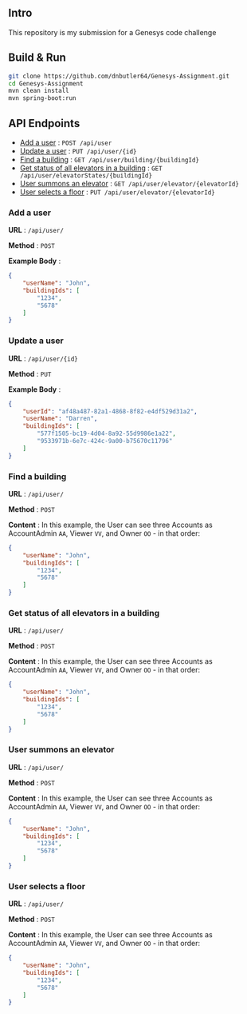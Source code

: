 ## Intro
This repository is my submission for a Genesys code challenge

## Build & Run
```sh
git clone https://github.com/dnbutler64/Genesys-Assignment.git
cd Genesys-Assignment
mvn clean install
mvn spring-boot:run
```

## API Endpoints
* [Add a user](https://github.com/dnbutler64/Genesys-Assignment/blob/master/README.md#1) : `POST /api/user`
* [Update a user](https://github.com/dnbutler64/Genesys-Assignment/blob/master/README.md#2) : `PUT /api/user/{id}`
* [Find a building](https://github.com/dnbutler64/Genesys-Assignment/blob/master/README.md#3) : `GET /api/user/building/{buildingId}`
* [Get status of all elevators in a building](https://github.com/dnbutler64/Genesys-Assignment/blob/master/README.md#4) : `GET /api/user/elevatorStates/{buildingId}`
* [User summons an elevator](https://github.com/dnbutler64/Genesys-Assignment/blob/master/README.md#5) : `GET /api/user/elevator/{elevatorId}`
* [User selects a floor](https://github.com/dnbutler64/Genesys-Assignment/blob/master/README.md#6) : `PUT /api/user/elevator/{elevatorId}`

### Add a user <a name="1"></a>

**URL** : `/api/user/`

**Method** : `POST`

**Example Body** :

```json
{
    "userName": "John",
    "buildingIds": [
        "1234",
        "5678"
    ]
}
```
### Update a user <a name="2"></a>

**URL** : `/api/user/{id}`

**Method** : `PUT`

**Example Body** :

```json
{
    "userId": "af48a487-82a1-4868-8f82-e4df529d31a2",
    "userName": "Darren",
    "buildingIds": [
        "577f1505-bc19-4d04-8a92-55d9986e1a22",
        "9533971b-6e7c-424c-9a00-b75670c11796"
    ]
}
```
### Find a building <a name="3"></a>

**URL** : `/api/user/`

**Method** : `POST`

**Content** : In this example, the User can see three Accounts as AccountAdmin
`AA`, Viewer `VV`, and Owner `OO` - in that order:

```json
{
    "userName": "John",
    "buildingIds": [
        "1234",
        "5678"
    ]
}
```
### Get status of all elevators in a building <a name="4"></a>

**URL** : `/api/user/`

**Method** : `POST`

**Content** : In this example, the User can see three Accounts as AccountAdmin
`AA`, Viewer `VV`, and Owner `OO` - in that order:

```json
{
    "userName": "John",
    "buildingIds": [
        "1234",
        "5678"
    ]
}
```
### User summons an elevator <a name="5"></a>

**URL** : `/api/user/`

**Method** : `POST`

**Content** : In this example, the User can see three Accounts as AccountAdmin
`AA`, Viewer `VV`, and Owner `OO` - in that order:

```json
{
    "userName": "John",
    "buildingIds": [
        "1234",
        "5678"
    ]
}
```
### User selects a floor <a name="6"></a>

**URL** : `/api/user/`

**Method** : `POST`

**Content** : In this example, the User can see three Accounts as AccountAdmin
`AA`, Viewer `VV`, and Owner `OO` - in that order:

```json
{
    "userName": "John",
    "buildingIds": [
        "1234",
        "5678"
    ]
}
```

